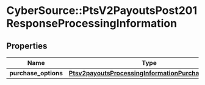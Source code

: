 # CyberSource::PtsV2PayoutsPost201ResponseProcessingInformation

## Properties
Name | Type | Description | Notes
------------ | ------------- | ------------- | -------------
**purchase_options** | [**Ptsv2payoutsProcessingInformationPurchaseOptions**](Ptsv2payoutsProcessingInformationPurchaseOptions.md) |  | [optional] 


